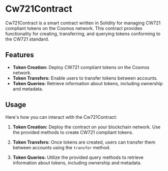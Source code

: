 # Cw721Contract

Cw721Contract is a smart contract written in Solidity for managing CW721 compliant tokens on the Cosmos network. This contract provides functionality for creating, transferring, and querying tokens conforming to the CW721 standard.

## Features

- **Token Creation:** Deploy CW721 compliant tokens on the Cosmos network.
- **Token Transfers:** Enable users to transfer tokens between accounts.
- **Token Queries:** Retrieve information about tokens, including ownership and metadata.

## Usage

Here's how you can interact with the Cw721Contract:

1. **Token Creation:** Deploy the contract on your blockchain network. Use the provided methods to create CW721 compliant tokens.

2. **Token Transfers:** Once tokens are created, users can transfer them between accounts using the `transfer` method.

3. **Token Queries:** Utilize the provided query methods to retrieve information about tokens, including ownership and metadata.
